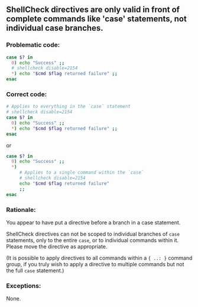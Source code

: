 ## ShellCheck directives are only valid in front of complete commands like 'case' statements, not individual case branches.

### Problematic code:

```sh
case $? in
  0) echo "Success" ;;
  # shellcheck disable=2154
  *) echo "$cmd $flag returned failure" ;;
esac

```

### Correct code:
```sh
# Applies to everything in the `case` statement
# shellcheck disable=2154
case $? in
  0) echo "Success" ;;
  *) echo "$cmd $flag returned failure" ;;
esac
```

or 

```sh
case $? in
  0) echo "Success" ;;
  *)
     # Applies to a single command within the `case`
     # shellcheck disable=2154
     echo "$cmd $flag returned failure"
     ;;
esac
```


### Rationale:

You appear to have put a directive before a branch in a case statement.

ShellCheck directives can not be scoped to individual branches of `case` statements, only to the entire `case`, or to individual commands within it. Please move the directive as appropriate.

(It is possible to apply directives to all commands within a `{ ..: }` command group, if you truly wish to apply a directive to multiple commands but not the full `case` statement.)
    
### Exceptions:

None.